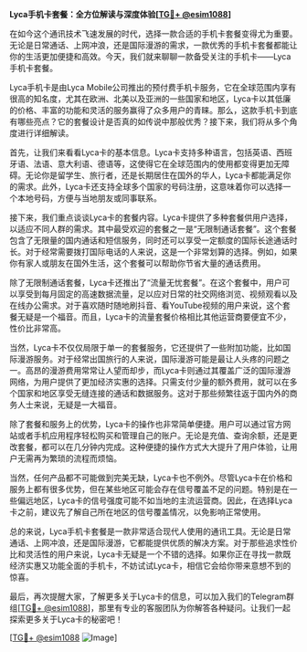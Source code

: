 **Lyca手机卡套餐：全方位解读与深度体验[[TG💪+ @esim1088](https://t.me/s/esim1088)]**

在如今这个通讯技术飞速发展的时代，选择一款合适的手机卡套餐变得尤为重要。无论是日常通话、上网冲浪，还是国际漫游的需求，一款优秀的手机卡套餐都能让你的生活更加便捷和高效。今天，我们就来聊聊一款备受关注的手机卡——Lyca手机卡套餐。

Lyca手机卡是由Lyca Mobile公司推出的预付费手机卡服务，它在全球范围内享有很高的知名度，尤其在欧洲、北美以及亚洲的一些国家和地区，Lyca卡以其低廉的价格、丰富的功能和灵活的服务赢得了众多用户的青睐。那么，这款手机卡到底有哪些亮点？它的套餐设计是否真的如传说中那般优秀？接下来，我们将从多个角度进行详细解读。

首先，让我们来看看Lyca卡的基本信息。Lyca卡支持多种语言，包括英语、西班牙语、法语、意大利语、德语等，这使得它在全球范围内的使用都变得更加无障碍。无论你是留学生、旅行者，还是长期居住在国外的华人，Lyca卡都能满足你的需求。此外，Lyca卡还支持全球多个国家的号码注册，这意味着你可以选择一个本地号码，方便与当地朋友或同事联系。

接下来，我们重点谈谈Lyca卡的套餐内容。Lyca卡提供了多种套餐供用户选择，以适应不同人群的需求。其中最受欢迎的套餐之一是“无限制通话套餐”。这个套餐包含了无限量的国内通话和短信服务，同时还可以享受一定额度的国际长途通话时长。对于经常需要拨打国际电话的人来说，这是一个非常划算的选择。例如，如果你有家人或朋友在国外生活，这个套餐可以帮助你节省大量的通话费用。

除了无限制通话套餐，Lyca卡还推出了“流量无忧套餐”。在这个套餐中，用户可以享受到每月固定的高速数据流量，足以应对日常的社交网络浏览、视频观看以及在线办公需求。对于喜欢随时随地刷抖音、看YouTube视频的用户来说，这个套餐无疑是一个福音。而且，Lyca卡的流量套餐价格相比其他运营商要便宜不少，性价比非常高。

当然，Lyca卡不仅仅局限于单一的套餐服务，它还提供了一些附加功能，比如国际漫游服务。对于经常出国旅行的人来说，国际漫游可能是最让人头疼的问题之一。高昂的漫游费用常常让人望而却步，而Lyca卡则通过其覆盖广泛的国际漫游网络，为用户提供了更加经济实惠的选择。只需支付少量的额外费用，就可以在多个国家和地区享受无缝连接的通话和数据服务。这对于那些频繁往返于国内外的商务人士来说，无疑是一大福音。

除了套餐和服务上的优势，Lyca卡的操作也非常简单便捷。用户可以通过官方网站或者手机应用程序轻松购买和管理自己的账户。无论是充值、查询余额，还是更改套餐，都可以在几分钟内完成。这种便捷的操作方式大大提升了用户体验，让用户无需再为繁琐的流程而烦恼。

当然，任何产品都不可能做到完美无缺，Lyca卡也不例外。尽管Lyca卡在价格和服务上都有很多优势，但在某些地区可能会存在信号覆盖不足的问题。特别是在一些偏远地区，Lyca卡的信号强度可能不如当地的主流运营商。因此，在选择Lyca卡之前，建议先了解自己所在地区的信号覆盖情况，以免影响正常使用。

总的来说，Lyca手机卡套餐是一款非常适合现代人使用的通讯工具。无论是日常通话、上网冲浪，还是国际漫游，它都能提供优质的解决方案。对于那些追求性价比和灵活性的用户来说，Lyca卡无疑是一个不错的选择。如果你正在寻找一款既经济实惠又功能全面的手机卡，不妨试试Lyca卡，相信它会给你带来意想不到的惊喜。

最后，再次提醒大家，了解更多关于Lyca卡的信息，可以加入我们的Telegram群组[[TG💪+ @esim1088](https://t.me/s/esim1088)]，那里有专业的客服团队为你解答各种疑问。让我们一起探索更多关于Lyca卡的秘密吧！

[[TG💪+ @esim1088](https://t.me/s/esim1088) ![Image](https://i.postimg.cc/4NQfJmqS/Snipaste-2025-05-13-00-14-12.png)]